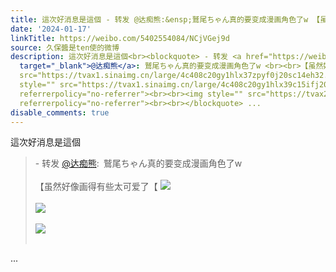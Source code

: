 ```yaml
---
title: 這次好消息是這個 - 转发 @达痴熊:&ensp;鷲尾ちゃん真的要变成漫画角色了w 【虽然好像画得有些太可爱了【 [图片][图片][图片]
date: '2024-01-17'
linkTitle: https://weibo.com/5402554084/NCjVGej9d
source: 久保醬是ten使的微博
description: 這次好消息是這個<br><blockquote> - 转发 <a href="https://weibo.com/1279298592"
  target="_blank">@达痴熊</a>: 鷲尾ちゃん真的要变成漫画角色了w <br><br>【虽然好像画得有些太可爱了【 <img style=""
  src="https://tvax1.sinaimg.cn/large/4c408c20gy1hlx37zpyf0j20sc14eh32.jpg" referrerpolicy="no-referrer"><br><br><img
  style="" src="https://tvax1.sinaimg.cn/large/4c408c20gy1hlx39c15ifj20sy152k18.jpg"
  referrerpolicy="no-referrer"><br><br><img style="" src="https://tvax2.sinaimg.cn/large/4c408c20gy1hlx37zfy5kj20tx16bac1.jpg"
  referrerpolicy="no-referrer"><br><br></blockquote> ...
disable_comments: true
---
```

這次好消息是這個<br><blockquote> - 转发 <a href="https://weibo.com/1279298592" target="_blank">@达痴熊</a>: 鷲尾ちゃん真的要变成漫画角色了w <br><br>【虽然好像画得有些太可爱了【 <img style="" src="https://tvax1.sinaimg.cn/large/4c408c20gy1hlx37zpyf0j20sc14eh32.jpg" referrerpolicy="no-referrer"><br><br><img style="" src="https://tvax1.sinaimg.cn/large/4c408c20gy1hlx39c15ifj20sy152k18.jpg" referrerpolicy="no-referrer"><br><br><img style="" src="https://tvax2.sinaimg.cn/large/4c408c20gy1hlx37zfy5kj20tx16bac1.jpg" referrerpolicy="no-referrer"><br><br></blockquote> ...